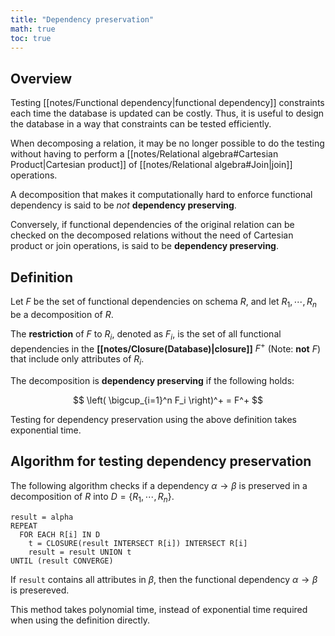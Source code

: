 ```yaml
---
title: "Dependency preservation"
math: true
toc: true
---
```


## Overview

Testing [[notes/Functional dependency|functional dependency]] constraints each time the database is updated can be costly. Thus, it is useful to design the database in a way that constraints can be tested efficiently.

When decomposing a relation, it may be no longer possible to do the testing without having to perform a [[notes/Relational algebra#Cartesian Product|Cartesian product]] of [[notes/Relational algebra#Join|join]] operations.

A decomposition that makes it computationally hard to enforce functional dependency is said to be _not_ **dependency preserving**. 

Conversely, if functional dependencies of the original relation can be checked on the decomposed relations without the need of Cartesian product or join operations, is said to be **dependency preserving**.

## Definition

Let $F$ be the set of functional dependencies on schema $R$, and let $R_1, \cdots, R_n$ be a decomposition of $R$.

The **restriction** of $F$ to $R_i$, denoted as $F_i$, is the set of all functional dependencies in the **[[notes/Closure(Database)|closure]]** $F^+$ (Note: **not** $F$) that include only attributes of $R_i$.

The decomposition is **dependency preserving** if the following holds:

$$
\left( \bigcup_{i=1}^n F_i \right)^+ = F^+
$$

Testing for dependency preservation using the above definition takes exponential time.

## Algorithm for testing dependency preservation

The following algorithm checks if a dependency $\alpha \to \beta$ is preserved in a decomposition of $R$ into $D = \lbrace R_1, \cdots, R_n \rbrace$.

```
result = alpha
REPEAT
  FOR EACH R[i] IN D
    t = CLOSURE(result INTERSECT R[i]) INTERSECT R[i]
    result = result UNION t
UNTIL (result CONVERGE)
```
If `result` contains all attributes in $\beta$, then the functional dependency $\alpha \to \beta$ is presereved.

This method takes polynomial time, instead of exponential time required when using the definition directly.